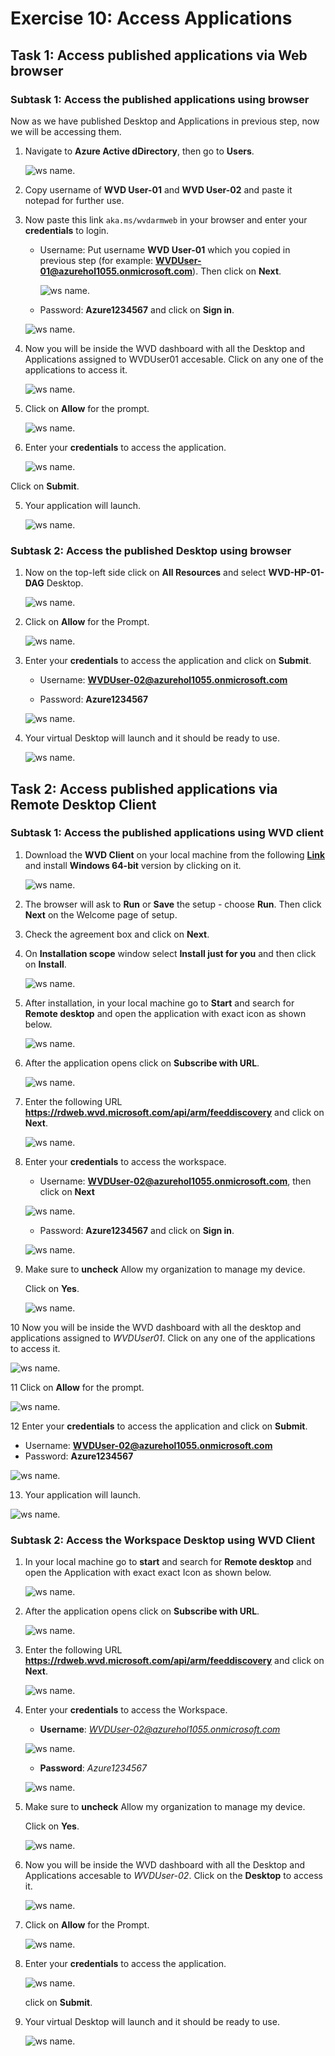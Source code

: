 # Exercise 10: Access Applications



## Task 1: Access published applications via Web browser


### **Subtask 1: Access the published applications using browser**

Now as we have published Desktop and Applications in previous step, now we will be accessing them. 

1. Navigate to **Azure Active dDirectory**, then go to **Users**.

   ![ws name.](media/25.png)

2. Copy username of **WVD User-01** and **WVD User-02** and paste it notepad for further use.

2. Now paste this link ```aka.ms/wvdarmweb``` in your browser and enter your **credentials** to login. 

   - Username: Put username **WVD User-01** which you copied in previous step (for example: **WVDUser-01@azurehol1055.onmicrosoft.com**). Then click on **Next**.
   
      ![ws name.](media/wvd42.png)

   - Password: **Azure1234567** and click on **Sign in**.

   ![ws name.](media/wvd43.png)
  

2. Now you will be inside the WVD dashboard with all the Desktop and Applications assigned to WVDUser01 accesable. Click on any one of the applications to access it. 

   ![ws name.](media/127.png)


3. Click on **Allow** for the prompt.

   ![ws name.](media/128.png)


4. Enter your **credentials** to access the application.

   ![ws name.](media/129.png)
   
  Click on **Submit**.
   
5. Your application will launch.

   ![ws name.](media/130.png)



### **Subtask 2: Access the published Desktop using browser**

1. Now on the top-left side click on **All Resources** and select **WVD-HP-01-DAG** Desktop.

   ![ws name.](media/wvd53.png)

2. Click on **Allow** for the Prompt.

   ![ws name.](media/133.png)


3. Enter your **credentials** to access the application and click on **Submit**.

   - Username: **WVDUser-02@azurehol1055.onmicrosoft.com**
   
   - Password: **Azure1234567**
   
   ![ws name.](media/wvd38.png)


4. Your virtual Desktop will launch and it should be ready to use. 

   ![ws name.](media/wvd39.png)
     
## Task 2: Access published applications via Remote Desktop Client

### **Subtask 1: Access the published applications using WVD client**
   
1. Download the **WVD Client** on your local machine from the following [**Link**](https://docs.microsoft.com/en-us/azure/virtual-desktop/connect-windows-7-and-10) and install **Windows 64-bit** version by clicking on it.
   
   ![ws name.](media/136.png)

2. The browser will ask to **Run** or **Save** the setup - choose **Run**. Then click **Next** on the Welcome page of setup.

3. Check the agreement box and click on **Next**.

4. On **Installation scope** window select **Install just for you** and then click on **Install**.

   ![ws name.](media/wvd41.png)

5. After installation, in your local machine go to **Start** and search for **Remote desktop** and open the application with exact icon as shown below.

   ![ws name.](media/137.png)
    
6. After the application opens click on **Subscribe with URL**.

   ![ws name.](media/138.png)
  
7. Enter the following URL **https://rdweb.wvd.microsoft.com/api/arm/feeddiscovery** and click on **Next**.

   ![ws name.](media/139.png)
 
8. Enter your **credentials** to access the workspace.

   - Username: **WVDUser-02@azurehol1055.onmicrosoft.com**, then click on **Next**
   
    ![ws name.](media/wvd40.png)

   - Password: **Azure1234567** and click on **Sign in**.
   
    ![ws name.](media/140.png)
 
9. Make sure to **uncheck** Allow my organization to manage my device.

   Click on **Yes**.

   ![ws name.](media/141.png)
    
10 Now you will be inside the WVD dashboard with all the desktop and applications assigned to *WVDUser01*. Click on any one of the applications to access it. 

   ![ws name.](media/142.png)


11 Click on **Allow** for the prompt.

   ![ws name.](media/143.png)


12 Enter your **credentials** to access the application and click on **Submit**.

   - Username: **WVDUser-02@azurehol1055.onmicrosoft.com**
   - Password: **Azure1234567**
   
   ![ws name.](media/144.png)
   
  
   
13. Your application will launch.

   ![ws name.](media/145.png)

### **Subtask 2: Access the Workspace Desktop using WVD Client**

1. In your local machine go to **start** and search for **Remote desktop** and open the Application with exact exact Icon as shown below.

   ![ws name.](media/146.png)


2. After the application opens click on **Subscribe with URL**.

   ![ws name.](media/147.png)
  
  
3. Enter the following URL **https://rdweb.wvd.microsoft.com/api/arm/feeddiscovery** and click on **Next**.

   ![ws name.](media/148.png)
   
   
4. Enter your **credentials** to access the Workspace.

   - **Username**: *WVDUser-02@azurehol1055.onmicrosoft.com*
   
    ![ws name.](media/wvd40.png)
   
   - **Password**: *Azure1234567*
   
   ![ws name.](media/wvd44.png)

   
5. Make sure to **uncheck** Allow my organization to manage my device.

   Click on **Yes**.


   ![ws name.](media/150.png)
   
   
   
6. Now you will be inside the WVD dashboard with all the Desktop and Applications accesable to *WVDUser-02*. Click on the **Desktop** to access it. 

   ![ws name.](media/151.png)



7. Click on **Allow** for the Prompt.

   ![ws name.](media/152.png)



8. Enter your **credentials** to access the application.

   ![ws name.](media/153.png)

   click on **Submit**.
   

9. Your virtual Desktop will launch and it should be ready to use. 

   ![ws name.](media/154.png)
